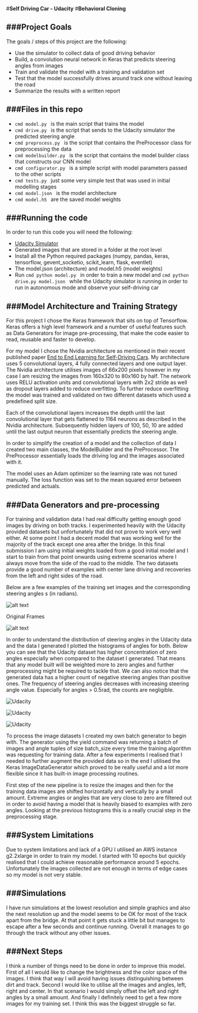 #**Self Driving Car - Udacity**
#**Behavioral Cloning**

[//]: # (Image References)

[image1]: ./images.jpg "All Images"
[image2]: ./images_two.jpg "Left/Centre/Right Images"
[image3]: ./my_hist.jpg "Collected Data - Histogram"
[image4]: ./my_hist_two.jpg "Collected Data - Histogram (Log)"
[image5]: ./udacity_hist.jpg "Udacity Data - Histogram"

###Project Goals
---
The goals / steps of this project are the following:

* Use the simulator to collect data of good driving behavior
* Build, a convolution neural network in Keras that predicts steering angles from images
* Train and validate the model with a training and validation set
* Test that the model successfully drives around track one without leaving the road
* Summarize the results with a written report

###Files in this repo
---
- ```cmd model.py ``` is the main script that trains the model
- ```cmd drive.py ``` is the script that sends to the Udacity simulator the predicted steering angle 
- ```cmd preprocess.py ``` is the script that contains the PreProcessor class for preprocessing the data 
- ```cmd modelbuilder.py ``` is the script that contains the model builder class that constructs our CNN model 
- ```cmd configurator.py ``` is a simple script with model parameters passed to the other scripts
- ```cmd tests.py ``` just some very simple test that was used in initial modelling stages 
- ```cmd model.json ``` is the model architecture
- ```cmd model.h5 ``` are the saved model weights

###Running the code 
---
In order to run this code you will need the following:

- [Udacity Simulator](https://d17h27t6h515a5.cloudfront.net/topher/2016/November/5831f290_simulator-macos/simulator-macos.zip)
- Generated images that are stored in a folder at the root level 
- Install all the Python required packages (numpy, pandas, keras, tensorflow, gevent_socketio, scikit_learn, flask, eventlet)
- The model.json (architecture) and model.h5 (model weights)
- Run ```cmd python model.py ``` in order to train a new model and ```cmd python drive.py model.json ``` while the Udacity simulator is running in order to run in autonomous mode and observe your self-driving car

###Model Architecture and Training Strategy
---
For this project I chose the Keras framework that sits on top of Tensorflow. Keras offers a high level framework and a number of useful features such as Data Generators for image pre-processing, that make the code easier to read, reusable and faster to develop.

For my model I chose the Nvidia architecture as mentioned in their recent published paper [End to End Learning for Self-Driving Cars](https://arxiv.org/abs/1604.07316). My architecture uses 5 convolutional layers, 4 fully connected layers and one output layer. The Nvidia architecture utilises images of 66x200 pixels however in my case I am resizing the images from 160x320 to 80x160 by half. The network uses RELU activation units and convolutional layers with 2x2 stride as well as dropout layers added to reduce overfitting. To further reduce overfitting the model was trained and validated on two different datasets which used a predefined split size.

Each of the convolutional layers increases the depth until the last convolutional layer that gets flattened to 1164 neurons as described in the Nvidia architecture. Subsequently hidden layers of 100, 50, 10 are added until the last output neuron that essentially predicts the steering angle.

In order to simplify the creation of a model and the collection of data I created two main classes, the ModelBuilder and the PreProcessor. The PreProcessor essentially loads the driving log and the images associated with it. 

The model uses an Adam optimizer so the learning rate was not tuned manually. The loss function was set to the mean squared error between predicted and actuals. 

###Data Generators and pre-processing
---
For training and validation data I had real difficulty getting enough good images by driving on both tracks. I experimented heavily with the Udacity provided datasets but unfortunately that did not prove to work very well either. At some point I had a decent model that was working well for the majority of the track except one area after the bridge. In this final submission I am using initial weights loaded from a good initial model and I start to train from that point onwards using extreme scenarios where I always move from the side of the road to the middle. The two datasets provide a good number of examples with center lane driving and recoveries from the left and right sides of the road.

Below are a few examples of the training set images and the corresponding steering angles s (in radians).

![alt text][image1]

Original Frames

![alt text][image2]

In order to understand the distribution of steering angles in the Udacity data and the data I generated I plotted the histograms of angles for both. Below you can see that the Udacity dataset has higher concentration of zero angles especially when compared to the dataset I generated. That means that any model built will be weighted more to zero angles and further preprocessing might be required to tackle that. We can also notice that the generated data has a higher count of negative steering angles than positive ones. The frequency of steering angles decreases with increasing steering angle value. Especially for angles > 0.5rad, the counts are negligible.

![Udacity][image3]

![Udacity][image4]

![Udacity][image5]

To process the image datasets I created my own batch generator to begin with. The generator using the yield command was returning a batch of images and angle tuples of size batch_size every time the training algorithm was requesting for training data. After a few experiments I realised that I needed to further augment the provided data so in the end I utilised the Keras ImageDataGenerator which proved to be really useful and a lot more flexible since it has built-in image processing routines. 

First step of the new pipeline is to resize the images and then for the training data images are shifted horizontally and vertically by a small amount. Extreme angles or angles that are very close to zero are filtered out in order to avoid having a model that is heavily biased to examples with zero angles. Looking at the previous histograms this is a really crucial step in the preprocessing stage. 

###System Limitations
---
Due to system limitations and lack of a GPU I utilised an AWS instance g2.2xlarge in order to train my model. I started with 10 epochs but quickly realised that I could achieve reasonable performance around 5 epochs. Unfortunately the images collected are not enough in terms of edge cases so my model is not very stable.

###Simulations
---
I have run simulations at the lowest resolution and simple graphics and also the next resolution up and the model seems to be OK for most of the track apart from the bridge. At that point it gets stuck a little bit but manages to escape after a few seconds and continue running. Overall it manages to go through the track without any other issues.

###Next Steps
---
I think a number of things need to be done in order to improve this model. First of all I would like to change the brightness and the color space of the images. I think that way I will avoid having issues distinguishing between dirt and track. Second I would like to utilise all the images and angles, left, right and center. In that scenario I would simply offset the left and right angles by a small amount. And finally I definitely need to get a few more images for my training set. I think this was the biggest struggle so far.


